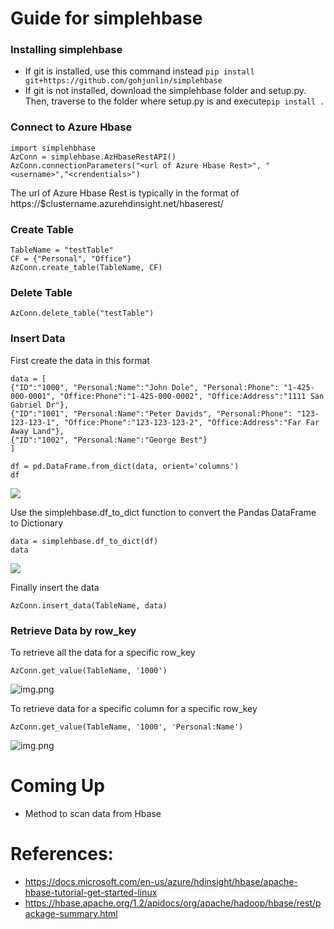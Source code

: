 # Guide for simplehbase

### Installing simplehbase
- If git is installed, use this command instead `pip install git+https://github.com/gohjunlin/simplehbase`
- If git is not installed, download the simplehbase folder and setup.py. Then, traverse to the folder where setup.py is and execute`pip install .`

### Connect to Azure Hbase
    import simplehbhase
    AzConn = simplehbase.AzHbaseRestAPI()
    AzConn.connectionParameters("<url of Azure Hbase Rest>", "<username>","<crendentials>")
The url of Azure Hbase Rest is typically in the format of https://$clustername.azurehdinsight.net/hbaserest/

### Create Table
    TableName = "testTable"
    CF = {"Personal", "Office"}
    AzConn.create_table(TableName, CF)

### Delete Table
    AzConn.delete_table("testTable")

### Insert Data
First create the data in this format
    
    data = [
    {"ID":"1000", "Personal:Name":"John Dole", "Personal:Phone": "1-425-000-0001", "Office:Phone":"1-425-000-0002", "Office:Address":"1111 San Gabriel Dr"},
    {"ID":"1001", "Personal:Name":"Peter Davids", "Personal:Phone": "123-123-123-1", "Office:Phone":"123-123-123-2", "Office:Address":"Far Far Away Land"},
    {"ID":"1002", "Personal:Name":"George Best"}
    ]

    df = pd.DataFrame.from_dict(data, orient='columns')
    df
![](images/img1_dataframe.png)

Use the simplehbase.df_to_dict function to convert the Pandas DataFrame to Dictionary

    data = simplehbase.df_to_dict(df)
    data
![](images/img2_dictionary.png)

Finally insert the data

    AzConn.insert_data(TableName, data)

### Retrieve Data by row_key
To retrieve all the data for a specific row_key

    AzConn.get_value(TableName, '1000')
![img.png](images/img3_output_data1.png)


To retrieve data for a specific column for a specific row_key

    AzConn.get_value(TableName, '1000', 'Personal:Name')
![img.png](images/img4_output_data2.png)

# Coming Up
- Method to scan data from Hbase

# References:
- https://docs.microsoft.com/en-us/azure/hdinsight/hbase/apache-hbase-tutorial-get-started-linux
- https://hbase.apache.org/1.2/apidocs/org/apache/hadoop/hbase/rest/package-summary.html
